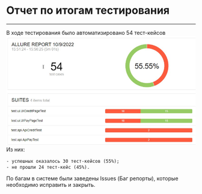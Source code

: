 # Отчет по итогам тестирования
---
В ходе тестирования было автоматизировано 54 тест-кейсов
![img.jpg](https://github.com/Valted-cmd/Diplom/blob/main/files/report.jpg)
Из них:

    - успешных оказалось 30 тест-кейсов (55%);
    - не прошли 24 тест-кейс (45%).

По багам в системе были заведены Issues (Баг репорты), которые необходимо исправить и закрыть.